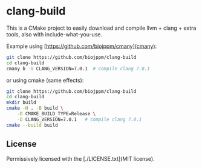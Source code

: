 # clang-build

This is a CMake project to easily download and compile llvm + clang + extra
tools, also with include-what-you-use.

Example using [https://github.com/biojppm/cmany](cmany):

```bash
git clone https://github.com/biojppm/clang-build
cd clang-build
cmany b -V CLANG_VERSION=7.0.1  # compile clang 7.0.1
```

or using cmake (same effects):

```bash
git clone https://github.com/biojppm/clang-build
cd clang-build
mkdir build
cmake -H . -B build \
    -D CMAKE_BUILD_TYPE=Release \
    -D CLANG_VERSION=7.0.1   # compile clang 7.0.1
cmake --build build
```

## License

Permissively licensed with the [./LICENSE.txt](MIT license).

